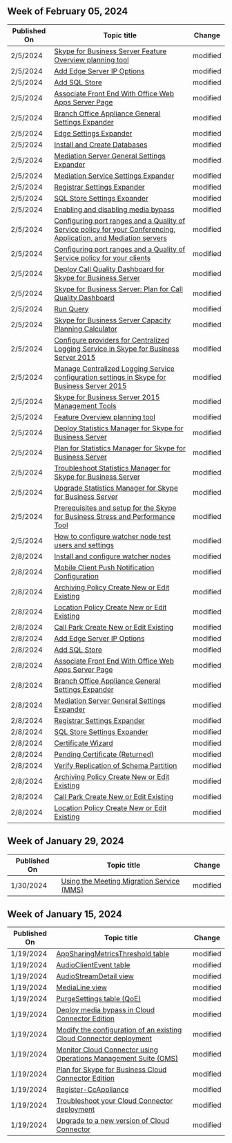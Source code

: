 <!-- This file is generated automatically each week. Changes made to this file will be overwritten.-->



## Week of February 05, 2024


| Published On |Topic title | Change |
|------|------------|--------|
| 2/5/2024 | [Skype for Business Server Feature Overview planning tool](/SkypeForBusiness/help-topics/help-planning/feature-overview) | modified |
| 2/5/2024 | [Add Edge Server IP Options](/SkypeForBusiness/help-topics/help-topobld/add-edge-server-ip-options) | modified |
| 2/5/2024 | [Add SQL Store](/SkypeForBusiness/help-topics/help-topobld/add-sql-store) | modified |
| 2/5/2024 | [Associate Front End With Office Web Apps Server Page](/SkypeForBusiness/help-topics/help-topobld/associate-front-end-with-office-web-apps-server-page) | modified |
| 2/5/2024 | [Branch Office Appliance General Settings Expander](/SkypeForBusiness/help-topics/help-topobld/branch-office-appliance-general-settings-expander) | modified |
| 2/5/2024 | [Edge Settings Expander](/SkypeForBusiness/help-topics/help-topobld/edge-settings-expander) | modified |
| 2/5/2024 | [Install and Create Databases](/SkypeForBusiness/help-topics/help-topobld/install-and-create-databases) | modified |
| 2/5/2024 | [Mediation Server General Settings Expander](/SkypeForBusiness/help-topics/help-topobld/mediation-server-general-settings-expander) | modified |
| 2/5/2024 | [Mediation Service Settings Expander](/SkypeForBusiness/help-topics/help-topobld/mediation-service-settings-expander) | modified |
| 2/5/2024 | [Registrar Settings Expander](/SkypeForBusiness/help-topics/help-topobld/registrar-settings-expander) | modified |
| 2/5/2024 | [SQL Store Settings Expander](/SkypeForBusiness/help-topics/help-topobld/sql-store-settings-expander) | modified |
| 2/5/2024 | [Enabling and disabling media bypass](/SkypeForBusiness/manage/network-management/call-admission-control/enabling-and-disabling-media-bypass) | modified |
| 2/5/2024 | [Configuring port ranges and a Quality of Service policy for your Conferencing, Application, and Mediation servers](/SkypeForBusiness/manage/network-management/qos/configuring-port-ranges-for-your-conferencing-application-and-mediation-servers) | modified |
| 2/5/2024 | [Configuring port ranges and a Quality of Service policy for your clients](/SkypeForBusiness/manage/network-management/qos/configuring-port-ranges-for-your-skype-clients) | modified |
| 2/5/2024 | [Deploy Call Quality Dashboard for Skype for Business Server](/SkypeForBusiness/management-tools/call-quality-dashboard/deploy-0) | modified |
| 2/5/2024 | [Skype for Business Server: Plan for Call Quality Dashboard](/SkypeForBusiness/management-tools/call-quality-dashboard/plan) | modified |
| 2/5/2024 | [Run Query](/SkypeForBusiness/management-tools/call-quality-dashboard/run-query) | modified |
| 2/5/2024 | [Skype for Business Server Capacity Planning Calculator](/SkypeForBusiness/management-tools/capacity-planning-calculator) | modified |
| 2/5/2024 | [Configure providers for Centralized Logging Service in Skype for Business Server 2015](/SkypeForBusiness/management-tools/centralized-logging-service/configure-providers) | modified |
| 2/5/2024 | [Manage Centralized Logging Service configuration settings in Skype for Business Server 2015](/SkypeForBusiness/management-tools/centralized-logging-service/manage-configuration-settings) | modified |
| 2/5/2024 | [Skype for Business Server 2015 Management Tools](/SkypeForBusiness/management-tools/management-tools) | modified |
| 2/5/2024 | [Feature Overview planning tool](/SkypeForBusiness/management-tools/planning-tool/feature-overview) | modified |
| 2/5/2024 | [Deploy Statistics Manager for Skype for Business Server](/SkypeForBusiness/management-tools/statistics-manager/deploy) | modified |
| 2/5/2024 | [Plan for Statistics Manager for Skype for Business Server](/SkypeForBusiness/management-tools/statistics-manager/plan) | modified |
| 2/5/2024 | [Troubleshoot Statistics Manager for Skype for Business Server](/SkypeForBusiness/management-tools/statistics-manager/troubleshoot) | modified |
| 2/5/2024 | [Upgrade Statistics Manager for Skype for Business Server](/SkypeForBusiness/management-tools/statistics-manager/upgrade) | modified |
| 2/5/2024 | [Prerequisites and setup for the Skype for Business Stress and Performance Tool](/SkypeForBusiness/management-tools/stress-and-performance-tool/prerequisites-and-setup) | modified |
| 2/5/2024 | [How to configure watcher node test users and settings](/SkypeForBusiness/management-tools/use-scom-management-pack/test-users-and-settings) | modified |
| 2/8/2024 | [Install and configure watcher nodes](/SkypeForBusiness/tools/watcher-nodes-2019) | modified |
| 2/8/2024 | [Mobile Client Push Notification Configuration](/SkypeForBusiness/help-topics/2019/lscp/ms.lync.lscp.clientpushnotificationcfgmain) | modified |
| 2/8/2024 | [Archiving Policy Create New or Edit Existing](/SkypeForBusiness/help-topics/2019/lscp/ms.lync.lscp.monarchpolicyedit) | modified |
| 2/8/2024 | [Location Policy Create New or Edit Existing](/SkypeForBusiness/help-topics/2019/lscp/ms.lync.lscp.ncslocedit) | modified |
| 2/8/2024 | [Call Park Create New or Edit Existing](/SkypeForBusiness/help-topics/2019/lscp/ms.lync.lscp.voicefeacallparkedit) | modified |
| 2/8/2024 | [Add Edge Server IP Options](/SkypeForBusiness/help-topics/2019/topobld/ms.lync.tb.addedgeserveripoptionspage) | modified |
| 2/8/2024 | [Add SQL Store](/SkypeForBusiness/help-topics/2019/topobld/ms.lync.tb.addsqlstorepage) | modified |
| 2/8/2024 | [Associate Front End With Office Web Apps Server Page](/SkypeForBusiness/help-topics/2019/topobld/ms.lync.tb.associatefrontendwithwacpage) | modified |
| 2/8/2024 | [Branch Office Appliance General Settings Expander](/SkypeForBusiness/help-topics/2019/topobld/ms.lync.tb.branchofficeappliancegeneralsettingsexpander) | modified |
| 2/8/2024 | [Mediation Server General Settings Expander](/SkypeForBusiness/help-topics/2019/topobld/ms.lync.tb.mediationservergeneralsettingsexpander) | modified |
| 2/8/2024 | [Registrar Settings Expander](/SkypeForBusiness/help-topics/2019/topobld/ms.lync.tb.registrarsettingsexpander) | modified |
| 2/8/2024 | [SQL Store Settings Expander](/SkypeForBusiness/help-topics/2019/topobld/ms.lync.tb.sqlstoresettingsexpander) | modified |
| 2/8/2024 | [Certificate Wizard](/SkypeForBusiness/help-topics/help-depwiz/certificate-wizard) | modified |
| 2/8/2024 | [Pending Certificate (Returned)](/SkypeForBusiness/help-topics/help-depwiz/pending-certificate-returned) | modified |
| 2/8/2024 | [Verify Replication of Schema Partition](/SkypeForBusiness/help-topics/help-depwiz/verify-replication-of-schema-partition) | modified |
| 2/8/2024 | [Archiving Policy Create New or Edit Existing](/SkypeForBusiness/help-topics/help-lscp/archiving-policy-create-new-or-edit-existing) | modified |
| 2/8/2024 | [Call Park Create New or Edit Existing](/SkypeForBusiness/help-topics/help-lscp/call-park-create-new-or-edit-existing) | modified |
| 2/8/2024 | [Location Policy Create New or Edit Existing](/SkypeForBusiness/help-topics/help-lscp/location-policy-create-new-or-edit-existing) | modified |


## Week of January 29, 2024


| Published On |Topic title | Change |
|------|------------|--------|
| 1/30/2024 | [Using the Meeting Migration Service (MMS)](/SkypeForBusiness/audio-conferencing-in-office-365/setting-up-the-meeting-migration-service-mms) | modified |


## Week of January 15, 2024


| Published On |Topic title | Change |
|------|------------|--------|
| 1/19/2024 | [AppSharingMetricsThreshold table](/SkypeForBusiness/schema-reference/quality-of-experience-qoe-database-schema/appsharingmetricsthreshold) | modified |
| 1/19/2024 | [AudioClientEvent table](/SkypeForBusiness/schema-reference/quality-of-experience-qoe-database-schema/audioclientevent) | modified |
| 1/19/2024 | [AudioStreamDetail view](/SkypeForBusiness/schema-reference/quality-of-experience-qoe-database-schema/audiostreamdetail) | modified |
| 1/19/2024 | [MediaLine view](/SkypeForBusiness/schema-reference/quality-of-experience-qoe-database-schema/medialine) | modified |
| 1/19/2024 | [PurgeSettings table (QoE)](/SkypeForBusiness/schema-reference/quality-of-experience-qoe-database-schema/purgesettings-qoe) | modified |
| 1/19/2024 | [Deploy media bypass in Cloud Connector Edition](/SkypeForBusiness/skype-for-business-hybrid-solutions/plan-your-phone-system-cloud-pbx-solution/deploy-media-bypass-in-cloud-connector) | modified |
| 1/19/2024 | [Modify the configuration of an existing Cloud Connector deployment](/SkypeForBusiness/skype-for-business-hybrid-solutions/plan-your-phone-system-cloud-pbx-solution/modify-the-configuration-of-an-existing-cloud-connector-deployment) | modified |
| 1/19/2024 | [Monitor Cloud Connector using Operations Management Suite (OMS)](/SkypeForBusiness/skype-for-business-hybrid-solutions/plan-your-phone-system-cloud-pbx-solution/monitor-cloud-connector-using-operations-management-suite-oms) | modified |
| 1/19/2024 | [Plan for Skype for Business Cloud Connector Edition](/SkypeForBusiness/skype-for-business-hybrid-solutions/plan-your-phone-system-cloud-pbx-solution/plan-skype-for-business-cloud-connector-edition) | modified |
| 1/19/2024 | [Register-CcAppliance](/SkypeForBusiness/skype-for-business-hybrid-solutions/plan-your-phone-system-cloud-pbx-solution/register-ccappliance) | modified |
| 1/19/2024 | [Troubleshoot your Cloud Connector deployment](/SkypeForBusiness/skype-for-business-hybrid-solutions/plan-your-phone-system-cloud-pbx-solution/troubleshoot-your-cloud-connector-deployment) | modified |
| 1/19/2024 | [Upgrade to a new version of Cloud Connector](/SkypeForBusiness/skype-for-business-hybrid-solutions/plan-your-phone-system-cloud-pbx-solution/upgrade-to-a-new-version-of-cloud-connector) | modified |
